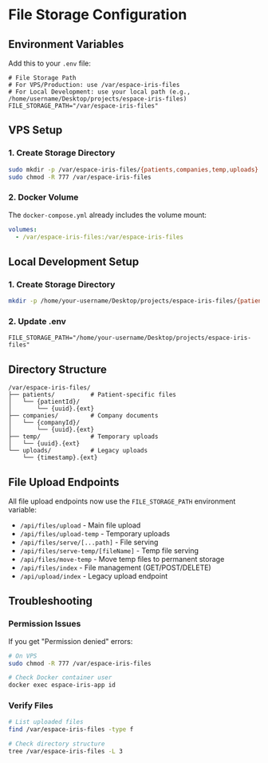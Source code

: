 # File Storage Configuration

## Environment Variables

Add this to your `.env` file:

```env
# File Storage Path
# For VPS/Production: use /var/espace-iris-files
# For Local Development: use your local path (e.g., /home/username/Desktop/projects/espace-iris-files)
FILE_STORAGE_PATH="/var/espace-iris-files"
```

## VPS Setup

### 1. Create Storage Directory

```bash
sudo mkdir -p /var/espace-iris-files/{patients,companies,temp,uploads}
sudo chmod -R 777 /var/espace-iris-files
```

### 2. Docker Volume

The `docker-compose.yml` already includes the volume mount:

```yaml
volumes:
  - /var/espace-iris-files:/var/espace-iris-files
```

## Local Development Setup

### 1. Create Storage Directory

```bash
mkdir -p /home/your-username/Desktop/projects/espace-iris-files/{patients,companies,temp,uploads}
```

### 2. Update .env

```env
FILE_STORAGE_PATH="/home/your-username/Desktop/projects/espace-iris-files"
```

## Directory Structure

```
/var/espace-iris-files/
├── patients/          # Patient-specific files
│   └── {patientId}/
│       └── {uuid}.{ext}
├── companies/         # Company documents
│   └── {companyId}/
│       └── {uuid}.{ext}
├── temp/              # Temporary uploads
│   └── {uuid}.{ext}
└── uploads/           # Legacy uploads
    └── {timestamp}.{ext}
```

## File Upload Endpoints

All file upload endpoints now use the `FILE_STORAGE_PATH` environment variable:

- `/api/files/upload` - Main file upload
- `/api/files/upload-temp` - Temporary uploads
- `/api/files/serve/[...path]` - File serving
- `/api/files/serve-temp/[fileName]` - Temp file serving
- `/api/files/move-temp` - Move temp files to permanent storage
- `/api/files/index` - File management (GET/POST/DELETE)
- `/api/upload/index` - Legacy upload endpoint

## Troubleshooting

### Permission Issues

If you get "Permission denied" errors:

```bash
# On VPS
sudo chmod -R 777 /var/espace-iris-files

# Check Docker container user
docker exec espace-iris-app id
```

### Verify Files

```bash
# List uploaded files
find /var/espace-iris-files -type f

# Check directory structure
tree /var/espace-iris-files -L 3
```
